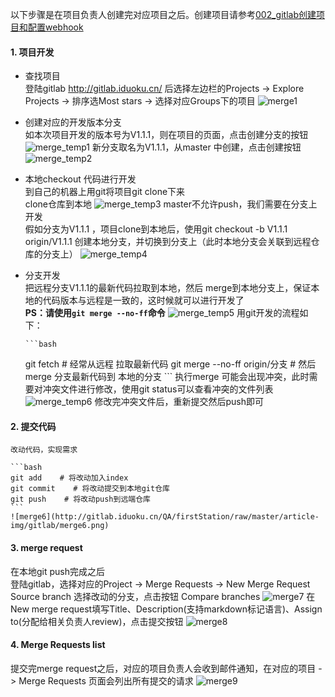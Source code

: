 以下步骤是在项目负责人创建完对应项目之后。创建项目请参考[002_gitlab创建项目和配置webhook](http://gitlab.iduoku.cn/QA/firstStation/blob/master/gitlab/002_gitlab%E5%88%9B%E5%BB%BA%E9%A1%B9%E7%9B%AE%E5%92%8C%E9%85%8D%E7%BD%AEwebhook.md)
#### 1. 项目开发
  * 查找项目  
    登陆gitlab http://gitlab.iduoku.cn/ 后选择左边栏的Projects -> Explore Projects -> 排序选Most stars -> 选择对应Groups下的项目
    ![merge1](http://gitlab.iduoku.cn/QA/firstStation/raw/master/article-img/gitlab/merge1.png)
  * 创建对应的开发版本分支  
    如本次项目开发的版本号为V1.1.1，则在项目的页面，点击创建分支的按钮
    ![merge_temp1](http://gitlab.iduoku.cn/QA/firstStation/raw/master/article-img/gitlab/merge_temp1.png)
    新分支取名为V1.1.1，从master 中创建，点击创建按钮
    ![merge_temp2](http://gitlab.iduoku.cn/QA/firstStation/raw/master/article-img/gitlab/merge_temp2.png)
  * 本地checkout 代码进行开发  
    到自己的机器上用git将项目git clone下来  
    clone仓库到本地
    ![merge_temp3](http://gitlab.iduoku.cn/QA/firstStation/raw/master/article-img/gitlab/merge_temp3.png)
    master不允许push，我们需要在分支上开发  
    假如分支为V1.1.1 ，项目clone到本地后，使用git checkout -b V1.1.1 origin/V1.1.1 创建本地分支，并切换到分支上（此时本地分支会关联到远程仓库的分支上）
    ![merge_temp4](http://gitlab.iduoku.cn/QA/firstStation/raw/master/article-img/gitlab/merge_temp4.png)
  * 分支开发  
    把远程分支V1.1.1的最新代码拉取到本地，然后 merge到本地分支上，保证本地的代码版本与远程是一致的，这时候就可以进行开发了  
    **PS：请使用`git merge --no-ff`命令**
    ![merge_temp5](http://gitlab.iduoku.cn/QA/firstStation/raw/master/article-img/gitlab/merge_temp5.png)
    用git开发的流程如下：
    
        ```bash
      git fetch    # 经常从远程 拉取最新代码
      git merge --no-ff  origin/分支    # 然后 merge 分支最新代码到 本地的分支
        ```
    执行merge 可能会出现冲突，此时需要对冲突文件进行修改，使用git status可以查看冲突的文件列表
    ![merge_temp6](http://gitlab.iduoku.cn/QA/firstStation/raw/master/article-img/gitlab/merge_temp6.png)
    修改完冲突文件后，重新提交然后push即可
    
#### 2. 提交代码  
    改动代码，实现需求
    
    ```bash
    git add    # 将改动加入index
    git commit    # 将改动提交到本地git仓库
    git push    # 将改动push到远端仓库
    ```
    ![merge6](http://gitlab.iduoku.cn/QA/firstStation/raw/master/article-img/gitlab/merge6.png)
    
#### 3. merge request  
在本地git push完成之后  
登陆gitlab，选择对应的Project -> Merge Requests -> New Merge Request  
Source branch 选择改动的分支，点击按钮 Compare branches
![merge7](http://gitlab.iduoku.cn/QA/firstStation/raw/master/article-img/gitlab/merge7.png)
在New merge request填写Title、Description(支持markdown标记语言)、Assign to(分配给相关负责人review)，点击提交按钮
![merge8](http://gitlab.iduoku.cn/QA/firstStation/raw/master/article-img/gitlab/merge8.png)

#### 4. Merge Requests list  
提交完merge request之后，对应的项目负责人会收到邮件通知，在对应的项目 -> Merge Requests 页面会列出所有提交的请求
![merge9](http://gitlab.iduoku.cn/QA/firstStation/raw/master/article-img/gitlab/merge9.png)